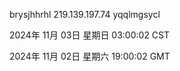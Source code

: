 brysjhhrhl 219.139.197.74 yqqlmgsycl

2024年 11月 03日 星期日 03:00:02 CST

2024年 11月 02日 星期六 19:00:02 GMT
